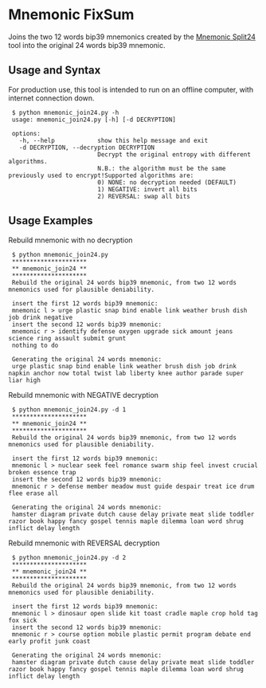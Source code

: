 # Mnemonic FixSum

Joins the two 12 words bip39 mnemonics created by the [Mnemonic Split24](MNEMONIC_JOIN24.md) tool into the original 24 words bip39 mnemonic.

## Usage and Syntax
For production use, this tool is intended to run on an offline computer, with internet connection down.

```
 $ python mnemonic_join24.py -h
 usage: mnemonic_join24.py [-h] [-d DECRYPTION]
 
 options:
   -h, --help            show this help message and exit
   -d DECRYPTION, --decryption DECRYPTION
                         Decrypt the original entropy with different algorithms.
                         N.B.: the algorithm must be the same previously used to encrypt!Supported algorithms are:
                         0) NONE: no decryption needed (DEFAULT)
                         1) NEGATIVE: invert all bits
                         2) REVERSAL: swap all bits
```

## Usage Examples

Rebuild mnemonic with no decryption

```
 $ python mnemonic_join24.py
 *********************
 ** mnemonic_join24 **
 *********************
 Rebuild the original 24 words bip39 mnemonic, from two 12 words mnemonics used for plausible deniability.
 
 insert the first 12 words bip39 mnemonic:
 mnemonic l > urge plastic snap bind enable link weather brush dish job drink negative
 insert the second 12 words bip39 mnemonic:
 mnemonic r > identify defense oxygen upgrade sick amount jeans science ring assault submit grunt
 nothing to do
 
 Generating the original 24 words mnemonic:
 urge plastic snap bind enable link weather brush dish job drink napkin anchor now total twist lab liberty knee author parade super liar high
```

Rebuild mnemonic with NEGATIVE decryption

```
 $ python mnemonic_join24.py -d 1
 *********************
 ** mnemonic_join24 **
 *********************
 Rebuild the original 24 words bip39 mnemonic, from two 12 words mnemonics used for plausible deniability.
 
 insert the first 12 words bip39 mnemonic:
 mnemonic l > nuclear seek feel romance swarm ship feel invest crucial broken essence trap
 insert the second 12 words bip39 mnemonic:
 mnemonic r > defense member meadow must guide despair treat ice drum flee erase all
 
 Generating the original 24 words mnemonic:
 hamster diagram private dutch cause delay private meat slide toddler razor book happy fancy gospel tennis maple dilemma loan word shrug inflict delay length
```

Rebuild mnemonic with REVERSAL decryption

```
 $ python mnemonic_join24.py -d 2
 *********************
 ** mnemonic_join24 **
 *********************
 Rebuild the original 24 words bip39 mnemonic, from two 12 words mnemonics used for plausible deniability.
 
 insert the first 12 words bip39 mnemonic:
 mnemonic l > dinosaur open slide kit toast cradle maple crop hold tag fox sick
 insert the second 12 words bip39 mnemonic:
 mnemonic r > course option mobile plastic permit program debate end early profit junk coast
 
 Generating the original 24 words mnemonic:
 hamster diagram private dutch cause delay private meat slide toddler razor book happy fancy gospel tennis maple dilemma loan word shrug inflict delay length
```
